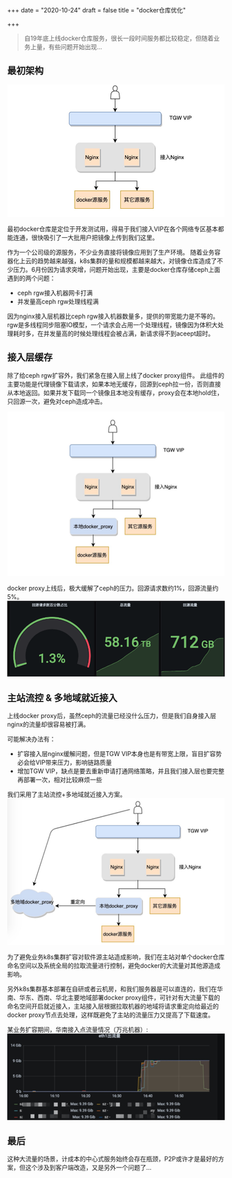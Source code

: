 +++
date = "2020-10-24"
draft = false
title = "docker仓库优化"

+++

> 自19年底上线docker仓库服务，很长一段时间服务都比较稳定，但随着业务上量，有些问题开始出现...

## 最初架构

![img](/images/docker1.jpeg)

最初docker仓库是定位于开发测试用，得易于我们接入VIP在各个网络专区基本都能连通，很快吸引了一大批用户把镜像上传到我们这里。

作为一个公司级的源服务，不少业务直接将镜像应用到了生产环境。
随着业务容器化上云的趋势越来越强，k8s集群的量和规模都越来越大，对镜像仓库造成了不少压力。6月份因为请求突增，问题开始出现，主要是docker仓库存储ceph上面遇到的两个问题：

* ceph rgw接入机器网卡打满
* 并发量高ceph rgw处理线程满

因为nginx接入层机器比ceph rgw接入机器数量多，提供的带宽能力是不等的。rgw是多线程同步阻塞IO模型，一个请求会占用一个处理线程，镜像因为体积大处理耗时多，在并发量高的时候处理线程会被占满，新请求得不到aceept超时。

## 接入层缓存

除了给ceph rgw扩容外，我们紧急在接入层上线了docker proxy组件。
此组件的主要功能是代理镜像下载请求，如果本地无缓存，回源到ceph拉一份，否则直接从本地返回。如果并发下载同一个镜像且本地没有缓存，proxy会在本地hold住，只回源一次，避免对ceph造成冲击。

![img](/images/docker2.jpeg)

docker proxy上线后，极大缓解了ceph的压力。回源请求数约1%，回源流量约5%。
![img](/images/docker_ceph_source.jpeg)

## 主站流控 & 多地域就近接入

上线docker proxy后，虽然ceph的流量已经没什么压力，但是我们自身接入层nginx的流量却很容易被打满。

可能解决办法有：
* 扩容接入层nginx缓解问题，但是TGW VIP本身也是有带宽上限，盲目扩容势必会给VIP带来压力，影响链路质量
* 增加TGW VIP，缺点是要去重新申请打通网络策略，并且我们接入层也要完整再部署一次，相对比较麻烦一些

我们采用了主站流控+多地域就近接入方案。
![img](/images/docker3.jpeg)

为了避免业务k8s集群扩容对软件源主站造成影响，我们在主站对单个docker仓库命名空间以及系统全局的拉取流量进行控制，避免docker的大流量对其他源造成影响。

另外k8s集群基本部署在自研或者云机房，和我们服务器是可以直连的，我们在华南、华东、西南、华北主要地域部署docker proxy组件，可针对有大流量下载的命名空间开启就近接入，主站接入层根据拉取机器的地域将请求重定向给最近的docker proxy节点去处理，这样既避免了主站的流量压力又提高了下载速度。


某业务扩容期间，华南接入点流量情况（万兆机器）:
![img](/images/docker_proxy.jpeg)

## 最后

这种大流量的场景，计成本的中心式服务始终会存在瓶颈，P2P或许才是最好的方案，但这个涉及到客户端改造，又是另外一个问题了...

